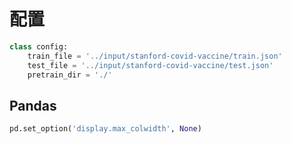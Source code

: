 # 配置

```python
class config:
    train_file = '../input/stanford-covid-vaccine/train.json'
    test_file = '../input/stanford-covid-vaccine/test.json'
    pretrain_dir = './'
```

## Pandas

```python
pd.set_option('display.max_colwidth', None)
```